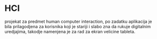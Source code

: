 # HCI
projekat za predmet human computer interaction, po zadatku aplikacija je bila prilagodjena za korisnika koji je stariji i slabo zna da rukuje digitalnim uredjajima, takodje namenjena je za rad za ekran velicine tableta.
